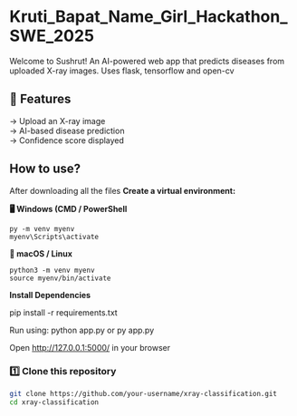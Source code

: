 # Kruti_Bapat_Name_Girl_Hackathon_SWE_2025

Welcome to Sushrut!
An AI-powered web app that predicts diseases from uploaded X-ray images.
Uses flask, tensorflow and open-cv

## 🚀 Features
-> Upload an X-ray image  
-> AI-based disease prediction  
-> Confidence score displayed  

## How to use?
After downloading all the files
 **Create a virtual environment:**

  **🖥️ Windows (CMD / PowerShell**
  
  ```
  py -m venv myenv
  myenv\Scripts\activate
 ```

  **🍏 macOS / Linux**

  ```
  python3 -m venv myenv
  source myenv/bin/activate
```
  
**Install Dependencies**

pip install -r requirements.txt

Run using: python app.py or py app.py

Open http://127.0.0.1:5000/ in your browser

### 1️⃣ Clone this repository

```sh
git clone https://github.com/your-username/xray-classification.git
cd xray-classification


